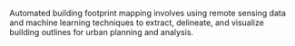 Automated building footprint mapping involves using remote sensing data and machine learning techniques to extract, delineate, and visualize building outlines for urban planning and analysis.
